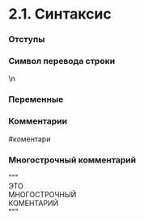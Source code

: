 # 2.1. Синтаксис

### 

### Отступы

### Символ перевода строки

\n

### Переменные

### Комментарии

\#коментари

### Многострочный комментарий

"""  
ЭТО  
МНОГОСТРОЧНЫЙ  
КОМЕНТАРИЙ  
"""

